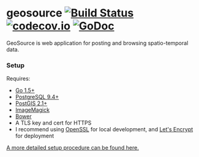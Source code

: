 # geosource [![Build Status](https://travis-ci.org/joshheinrichs/geosource.svg?branch=master)](https://travis-ci.org/joshheinrichs/geosource) [![codecov.io](https://codecov.io/github/joshheinrichs/geosource/coverage.svg?branch=master)](https://codecov.io/github/joshheinrichs/geosource?branch=master) [![GoDoc](https://godoc.org/github.com/joshheinrichs/geosource/server?status.svg)](https://godoc.org/github.com/joshheinrichs/geosource/server)

GeoSource is web application for posting and browsing spatio-temporal data.

### Setup

Requires:
 * [Go 1.5+](https://golang.org/)
 * [PostgreSQL 9.4+](http://www.postgresql.org/)
 * [PostGIS 2.1+](http://postgis.net/)
 * [ImageMagick](http://www.imagemagick.org/script/index.php)
 * [Bower](http://bower.io/)
 * A TLS key and cert for HTTPS
  * I recommend using [OpenSSL](https://www.openssl.org/) for local development, and [Let's Encrypt](https://letsencrypt.org/) for deployment

[A more detailed setup procedure can be found here.](docs/setup.md)
